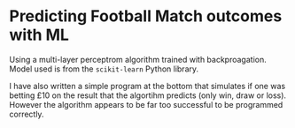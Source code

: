 # Predicting Football Match outcomes with ML
Using a multi-layer perceptrom algorithm trained with backproagation. Model used is from the `scikit-learn` Python library.

I have also written a simple program at the bottom that simulates if one was betting £10 on the result that the algortihm predicts (only win, draw or loss). However the algorithm appears to be far too successful to be programmed correctly.